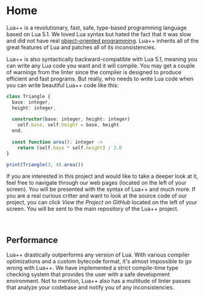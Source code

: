 # Home
Lua++ is a revolutionary, fast, safe, type-based programming language based on Lua 5.1. We loved Lua syntax but hated the fact that it was slow and did not have real [object-oriented programming](https://en.wikipedia.org/wiki/Object-oriented_programming). Lua++ inherits all of the great features of Lua and patches all of its inconsistencies.

Lua++ is also syntactically backward-compatible with Lua 5.1, meaning you can write any Lua code you want and it will compile. You may get a couple of warnings from the linter since the compiler is designed to produce efficient and fast programs. But really, who needs to write Lua code when you can write beautiful Lua++ code like this: 
```ts
class Triangle {
  base: integer,
  height: integer,
  
  constructor(base: integer, height: integer)
    self.base, self.height = base, height
  end,
  
  const function area(): integer ->
    return (self.base * self.height) / 2.0
}

print(Triangle(3, 4).area())
```

If you are interested in this project and would like to take a deeper look at it, feel free to navigate through our web pages (located on the left of your screen). You will be presented with the syntax of Lua++ and much more. If you are a real curious critter and want to look at the source code of our project, you can click _View the Project on GitHub_ located on the left of your screen. You will be sent to the main repository of the Lua++ project.

<br/>

## Performance 
Lua++ drastically outperforms any version of Lua. With various compiler optimizations and a custom bytecode format, it's almost impossible to go wrong with Lua++. We have implemented a strict compile-time type checking system that provides the user with a safe development environment. Not to mention, Lua++ also has a multitude of linter passes that analyze your codebase and notify you of any inconsistencies.
